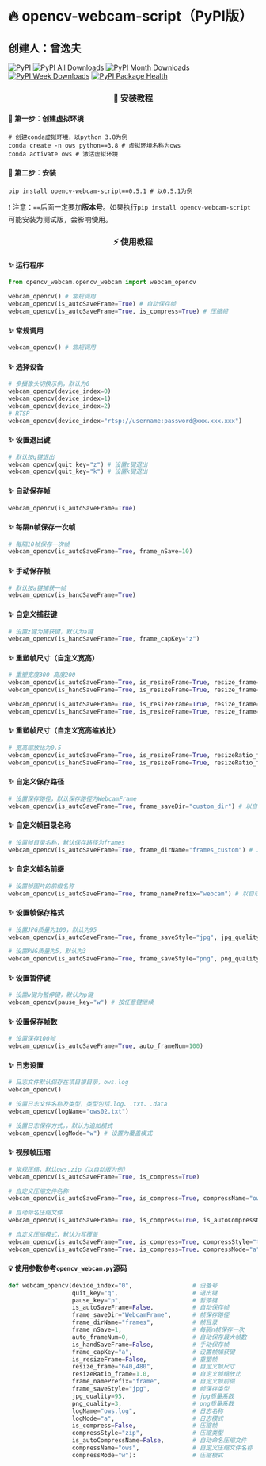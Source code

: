 # 🔥 opencv-webcam-script（PyPI版）

## 创建人：曾逸夫

<p align="left">
<a href="https://pypi.org/project/opencv-webcam-script/0.5.1/"><img src="https://img.shields.io/badge/PyPI-v0.5.1-brightgreen?logo=pypi" alt="PyPI" /></a>
<a href="https://pypi.org/project/opencv-webcam-script"><img src="https://static.pepy.tech/personalized-badge/opencv-webcam-script?period=total&units=international_system&left_color=grey&right_color=brightgreen&left_text=PyPI%20downloads" alt="PyPI All Downloads"></a>
<a href="https://pypi.org/project/opencv-webcam-script"><img src="https://static.pepy.tech/personalized-badge/opencv-webcam-script?period=month&units=international_system&left_color=grey&right_color=brightgreen&left_text=PyPI%20downloads/month" alt="PyPI Month Downloads"></a>
<a href="https://pypi.org/project/opencv-webcam-script"><img src="https://static.pepy.tech/personalized-badge/opencv-webcam-script?period=week&units=international_system&left_color=grey&right_color=brightgreen&left_text=PyPI%20downloads/week" alt="PyPI Week Downloads"></a>
<a href="https://snyk.io/advisor/python/opencv-webcam-script"><img src="https://snyk.io/advisor/python/opencv-webcam-script/badge.svg" alt="PyPI Package Health"></a>
</p>

<h3 align="center">🚀 安装教程</h3>

#### 📌 第一步：创建虚拟环境

```shell
# 创建conda虚拟环境，以python 3.8为例
conda create -n ows python==3.8 # 虚拟环境名称为ows
conda activate ows # 激活虚拟环境
```



#### 📌 第二步：安装

```shell
pip install opencv-webcam-script==0.5.1 # 以0.5.1为例
```

❗ 注意：`==`后面一定要加**版本号**。如果执行`pip install opencv-webcam-script` 可能安装为测试版，会影响使用。



<h3 align="center">⚡ 使用教程</h3>

#### ✨ 运行程序

```python
from opencv_webcam.opencv_webcam import webcam_opencv

webcam_opencv() # 常规调用
webcam_opencv(is_autoSaveFrame=True) # 自动保存帧
webcam_opencv(is_autoSaveFrame=True, is_compress=True) # 压缩帧
```



#### ✨ 常规调用

```python
webcam_opencv() # 常规调用
```



#### ✨ 选择设备

```python
# 多摄像头切换示例，默认为0
webcam_opencv(device_index=0)
webcam_opencv(device_index=1)
webcam_opencv(device_index=2)
# RTSP
webcam_opencv(device_index="rtsp://username:password@xxx.xxx.xxx")
```



#### ✨ 设置退出键

```python
# 默认按q键退出
webcam_opencv(quit_key="z") # 设置z键退出
webcam_opencv(quit_key="k") # 设置k键退出
```



#### ✨ 自动保存帧

```python
webcam_opencv(is_autoSaveFrame=True)
```



#### ✨ 每隔n帧保存一次帧

```python
# 每隔10帧保存一次帧
webcam_opencv(is_autoSaveFrame=True, frame_nSave=10)
```



#### ✨ 手动保存帧

```python
# 默认按a键捕获一帧
webcam_opencv(is_handSaveFrame=True)
```


#### ✨ 自定义捕获键

```python
# 设置z键为捕获键，默认为a键
webcam_opencv(is_handSaveFrame=True, frame_capKey="z")
```


#### ✨ 重塑帧尺寸（自定义宽高）

```python
# 重塑宽度300 高度200
webcam_opencv(is_autoSaveFrame=True, is_resizeFrame=True, resize_frame="640,480") # 自动版，v0.5
webcam_opencv(is_handSaveFrame=True, is_resizeFrame=True, resize_frame="640,480") # 手动版，v0.5

webcam_opencv(is_autoSaveFrame=True, is_resizeFrame=True, resize_frame=[640, 480]) # 自动版，v0.4之前
webcam_opencv(is_handSaveFrame=True, is_resizeFrame=True, resize_frame=[640, 480]) # 手动版，v0.4之前
```


#### ✨ 重塑帧尺寸（自定义宽高缩放比）

```python
# 宽高缩放比为0.5
webcam_opencv(is_autoSaveFrame=True, is_resizeFrame=True, resizeRatio_frame=0.5) # 自动版
webcam_opencv(is_handSaveFrame=True, is_resizeFrame=True, resizeRatio_frame=0.5) # 手动版
```


#### ✨ 自定义保存路径

```python
# 设置保存路径，默认保存路径为WebcamFrame
webcam_opencv(is_autoSaveFrame=True, frame_saveDir="custom_dir") # 以自动版为例
```


#### ✨ 自定义帧目录名称

```python
# 设置帧目录名称，默认保存路径为frames
webcam_opencv(is_autoSaveFrame=True, frame_dirName="frames_custom") # 以自动版为例
```


#### ✨ 自定义帧名前缀

```python
# 设置帧图片的前缀名称
webcam_opencv(is_autoSaveFrame=True, frame_namePrefix="webcam") # 以自动版为例
```


#### ✨ 设置帧保存格式

```python
# 设置JPG质量为100，默认为95
webcam_opencv(is_autoSaveFrame=True, frame_saveStyle="jpg", jpg_quality=100) # 以自动版为例

# 设置PNG质量为5，默认为3
webcam_opencv(is_autoSaveFrame=True, frame_saveStyle="png", png_quality=5) # 以自动版为例
```


#### ✨ 设置暂停键

```python
# 设置w键为暂停键，默认为p键
webcam_opencv(pause_key="w") # 按任意键继续
```


#### ✨ 设置保存帧数

```python
# 设置保存100帧
webcam_opencv(is_autoSaveFrame=True, auto_frameNum=100)
```


#### ✨ 日志设置

```python
# 日志文件默认保存在项目根目录，ows.log
webcam_opencv()

# 设置日志文件名称及类型，类型包括.log、.txt、.data
webcam_opencv(logName="ows02.txt")

# 设置日志保存方式，，默认为追加模式
webcam_opencv(logMode="w") # 设置为覆盖模式
```


#### ✨ 视频帧压缩

```python
# 常规压缩，默认ows.zip（以自动版为例）
webcam_opencv(is_autoSaveFrame=True, is_compress=True)

# 自定义压缩文件名称
webcam_opencv(is_autoSaveFrame=True, is_compress=True, compressName="ows02")

# 自动命名压缩文件
webcam_opencv(is_autoSaveFrame=True, is_compress=True, is_autoCompressName=True)

# 自定义压缩模式，默认为写覆盖
webcam_opencv(is_autoSaveFrame=True, is_compress=True, compressStyle="tar", compressMode="w:gz") # tar压缩
webcam_opencv(is_autoSaveFrame=True, is_compress=True, compressMode="a") # 追加模式(a模式仅限zip) 注：该指令仅限v0.4
```



#### 💡 使用参数参考`opencv_webcam.py`源码

```python
def webcam_opencv(device_index="0",                 # 设备号
                  quit_key="q",                     # 退出键
                  pause_key="p",                    # 暂停键
                  is_autoSaveFrame=False,           # 自动保存帧
                  frame_saveDir="WebcamFrame",    	# 帧保存路径
                  frame_dirName="frames",           # 帧目录
                  frame_nSave=1,                    # 每隔n帧保存一次
                  auto_frameNum=0,                  # 自动保存最大帧数
                  is_handSaveFrame=False,           # 手动保存帧
                  frame_capKey="a",                 # 设置帧捕获键
                  is_resizeFrame=False,             # 重塑帧
                  resize_frame="640,480",           # 自定义帧尺寸
                  resizeRatio_frame=1.0,            # 自定义帧缩放比
                  frame_namePrefix="frame",         # 自定义帧前缀
                  frame_saveStyle="jpg",            # 帧保存类型
                  jpg_quality=95,                   # jpg质量系数
                  png_quality=3,                    # png质量系数
                  logName="ows.log",                # 日志名称
                  logMode="a",                      # 日志模式
                  is_compress=False,                # 压缩帧
                  compressStyle="zip",              # 压缩类型
                  is_autoCompressName=False,        # 自动命名压缩文件
                  compressName="ows",               # 自定义压缩文件名称
                  compressMode="w"):                # 压缩模式

```

